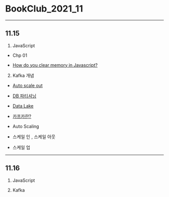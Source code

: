 # BookClub_2021_11

-----

## 11.15 

1. JavaScript  

- Chp 01

- [How do you clear memory in Javascript?](https://stackoverflow.com/questions/7248122/how-do-you-clear-memory-in-javascript)

2. Kafka 개념

- [Auto scale out](https://bcho.tistory.com/1114)
- [DB 파티셔닝](https://soye0n.tistory.com/267)
- [Data Lake](https://www.samsungsds.com/kr/insights/big_data_lake.html)

- [카프카란?](https://freedeveloper.tistory.com/396)

- Auto Scaling 
- 스케일 인 , 스케일 아웃
- 스케일 업

--------

## 11.16

1. JavaScript



2. Kafka